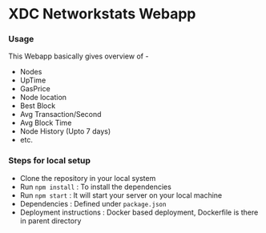 # XDC Networkstats Webapp #

### Usage ###

This Webapp basically gives overview of -
* Nodes
* UpTime
* GasPrice
* Node location
* Best Block
* Avg Transaction/Second
* Avg Block Time
* Node History (Upto 7 days)
* etc.

### Steps for local setup ###

* Clone the repository in your local system
* Run `npm install` : To install the dependencies
* Run `npm start` : It will start your server on your local machine
* Dependencies : Defined under `package.json`  
* Deployment instructions : Docker based deployment, Dockerfile is there in parent directory
